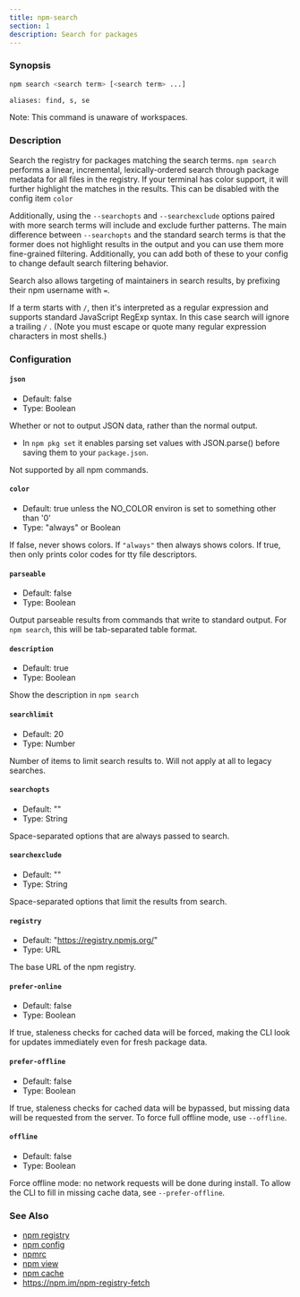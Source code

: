 ```yaml
---
title: npm-search
section: 1
description: Search for packages
---
```


### Synopsis

```bash
npm search <search term> [<search term> ...]

aliases: find, s, se
```

Note: This command is unaware of workspaces.

### Description

Search the registry for packages matching the search terms.
`npm search`
performs a linear, incremental, lexically-ordered search through package metadata for all files in the registry.
If your terminal has color support, it will further highlight the matches in the results.
This can be disabled with the config item `color`

Additionally, using the `--searchopts` and `--searchexclude` options paired with more search terms will include and exclude further patterns.
The main difference between `--searchopts` and the standard search terms is that the former does not highlight results in the output and you can use them more fine-grained filtering.
Additionally, you can add both of these to your config to change default search filtering behavior.

Search also allows targeting of maintainers in search results, by prefixing their npm username with `=`.

If a term starts with `/`, then it's interpreted as a regular expression and supports standard JavaScript RegExp syntax.
In this case search will ignore a trailing `/` .  (Note you must escape or quote many regular expression characters in most shells.)

### Configuration

#### `json`

* Default: false
* Type: Boolean

Whether or not to output JSON data, rather than the normal output.

* In `npm pkg set` it enables parsing set values with JSON.parse()
  before saving them to your `package.json`.

Not supported by all npm commands.



#### `color`

* Default: true unless the NO_COLOR environ is set to something other
  than '0'
* Type: "always" or Boolean

If false, never shows colors. If `"always"` then always shows colors.
If true, then only prints color codes for tty file descriptors.



#### `parseable`

* Default: false
* Type: Boolean

Output parseable results from commands that write to standard output.
For `npm search`, this will be tab-separated table format.



#### `description`

* Default: true
* Type: Boolean

Show the description in `npm search`



#### `searchlimit`

* Default: 20
* Type: Number

Number of items to limit search results to. Will not apply at all to
legacy searches.



#### `searchopts`

* Default: ""
* Type: String

Space-separated options that are always passed to search.



#### `searchexclude`

* Default: ""
* Type: String

Space-separated options that limit the results from search.



#### `registry`

* Default: "https://registry.npmjs.org/"
* Type: URL

The base URL of the npm registry.



#### `prefer-online`

* Default: false
* Type: Boolean

If true, staleness checks for cached data will be forced, making the
CLI look for updates immediately even for fresh package data.



#### `prefer-offline`

* Default: false
* Type: Boolean

If true, staleness checks for cached data will be bypassed, but
missing data will be requested from the server. To force full offline
mode, use `--offline`.



#### `offline`

* Default: false
* Type: Boolean

Force offline mode: no network requests will be done during install.
To allow the CLI to fill in missing cache data, see
`--prefer-offline`.



### See Also

* [npm registry](/using-npm/registry)
* [npm config](/commands/npm-config)
* [npmrc](/configuring-npm/npmrc)
* [npm view](/commands/npm-view)
* [npm cache](/commands/npm-cache)
* https://npm.im/npm-registry-fetch
